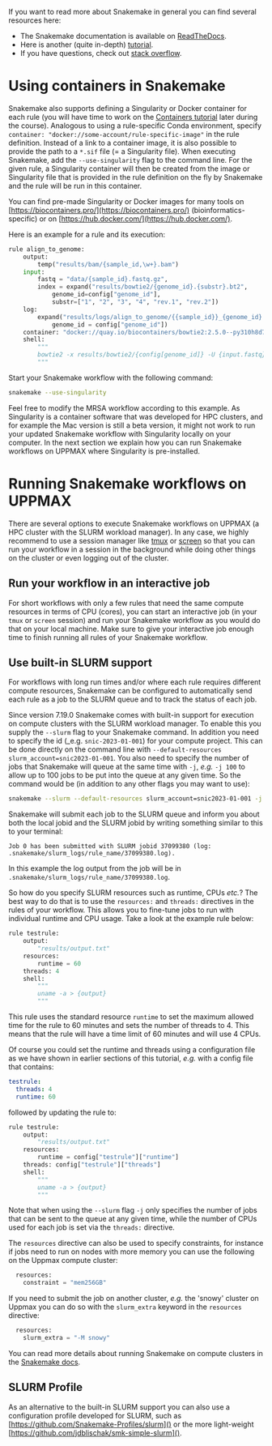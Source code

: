 If you want to read more about Snakemake in general you can find several
resources here:

* The Snakemake documentation is available on [ReadTheDocs](
  https://snakemake.readthedocs.io/en/stable/#).
* Here is another (quite in-depth) [tutorial](
  https://snakemake.readthedocs.io/en/stable/tutorial/tutorial.html#tutorial).
* If you have questions, check out [stack overflow](
  https://stackoverflow.com/questions/tagged/snakemake).

# Using containers in Snakemake

Snakemake also supports defining a Singularity or Docker container for each
rule (you will have time to work on the [Containers tutorial](containers-1-introduction)
later during the course). Analogous to using a rule-specific Conda environment,
specify `container: "docker://some-account/rule-specific-image"` in the rule
definition. Instead of a link to a container image, it is also possible to
provide the path to a `*.sif` file (= a Singularity file). When executing
Snakemake, add the `--use-singularity` flag to the command line. For the given
rule, a Singularity container will then be created from the image or Singularity
file that is provided in the rule definition on the fly by Snakemake and the
rule will be run in this container.

You can find pre-made Singularity or Docker images for many tools on
[https://biocontainers.pro/](https://biocontainers.pro/) (bioinformatics-specific)
or on [https://hub.docker.com/](https://hub.docker.com/).

Here is an example for a rule and its execution:

```python
rule align_to_genome:
    output:
        temp("results/bam/{sample_id,\w+}.bam")
    input:
        fastq = "data/{sample_id}.fastq.gz",
        index = expand("results/bowtie2/{genome_id}.{substr}.bt2",
            genome_id=config["genome_id"],
            substr=["1", "2", "3", "4", "rev.1", "rev.2"])
    log:
        expand("results/logs/align_to_genome/{{sample_id}}_{genome_id}.log",
            genome_id = config["genome_id"])
    container: "docker://quay.io/biocontainers/bowtie2:2.5.0--py310h8d7afc0_0"
    shell:
        """
        bowtie2 -x results/bowtie2/{config[genome_id]} -U {input.fastq} > {output} 2>{log}
        """
```

Start your Snakemake workflow with the following command:

```bash
snakemake --use-singularity
```

Feel free to modify the MRSA workflow according to this example. As Singularity
is a container software that was developed for HPC clusters, and for example the
Mac version is still a beta version, it might not work to run your updated
Snakemake workflow with Singularity locally on your computer.
In the next section we explain how you can run Snakemake workflows on UPPMAX
where Singularity is pre-installed.

# Running Snakemake workflows on UPPMAX

There are several options to execute Snakemake workflows on UPPMAX (a HPC
cluster with the SLURM workload manager). In any case, we highly recommend to
use a session manager like [tmux](https://github.com/tmux/tmux/wiki) or
[screen](https://www.gnu.org/software/screen/manual/screen.html#Overview) so
that you can run your workflow in a session in the background while doing
other things on the cluster or even logging out of the cluster.

## Run your workflow in an interactive job

For short workflows with only a few rules that need the same compute resources
in terms of CPU (cores), you can start an interactive job (in your `tmux` or
`screen` session) and run your Snakemake workflow as you would do that on your
local machine. Make sure to give your interactive job enough time to finish
running all rules of your Snakemake workflow.

## Use built-in SLURM support

For workflows with long run times and/or where each rule requires different
compute resources, Snakemake can be configured to automatically send each rule
as a job to the SLURM queue and to track the status of each job.

Since version 7.19.0 Snakemake comes with built-in support for execution on
compute clusters with the SLURM workload manager. To enable this you supply
the `--slurm` flag to your Snakemake command. In addition you need to
specify the id (_e.g. `snic-2023-01-001`) for your compute project. This can
be done directly on the command line with `--default-resources
slurm_account=snic2023-01-001`. You also need to specify the number of jobs
that Snakemake will queue at the same time with `-j`, _e.g._ `-j 100` to
allow up to 100 jobs to be put into the queue at any given time. So the
command would be (in addition to any other flags you may want to use):

```bash
snakemake --slurm --default-resources slurm_account=snic2023-01-001 -j 100
```

Snakemake will submit each job to the SLURM queue and inform you about both
the local jobid and the SLURM jobid by writing something similar to this to
your terminal:

```
Job 0 has been submitted with SLURM jobid 37099380 (log: .snakemake/slurm_logs/rule_name/37099380.log).
```

In this example the log output from the job will be in
`.snakemake/slurm_logs/rule_name/37099380.log`.

So how do you specify SLURM resources such as runtime, CPUs *etc.*? The best
way to do that is to use the `resources:` and `threads:` directives in the
rules of your workflow. This allows you to fine-tune jobs to run with
individual runtime and CPU usage. Take a look at the example rule below:

```python
rule testrule:
    output:
        "results/output.txt"
    resources:
        runtime = 60
    threads: 4
    shell:
        """
        uname -a > {output}
        """
```

This rule uses the standard resource `runtime` to set the maximum allowed
time for the rule to 60 minutes and sets the number of threads to 4. This
means that the rule will have a time limit of 60 minutes and will use 4 CPUs.

Of course you could set the runtime and threads using a configuration file
as we have shown in earlier sections of this tutorial, _e.g._ with a config
file that contains:

```yaml
testrule:
  threads: 4
  runtime: 60
```

followed by updating the rule to:

```python
rule testrule:
    output:
        "results/output.txt"
    resources:
        runtime = config["testrule"]["runtime"]
    threads: config["testrule"]["threads"]
    shell:
        """
        uname -a > {output}
        """
```

Note that when using the `--slurm` flag `-j` only specifies the number of
jobs that can be sent to the queue at any given time, while the number of
CPUs used for each job is set via the `threads:` directive.

The `resources` directive can also be used to specify constraints, for
instance if jobs need to run on nodes with more memory you can use the
following on the Uppmax compute cluster:

```python
  resources:
    constraint = "mem256GB"
```

If you need to submit the job on another cluster, _e.g._ the 'snowy' cluster
on Uppmax you can do so with the `slurm_extra` keyword in the `resources`
directive:

```python
  resources:
    slurm_extra = "-M snowy"
```

You can read more details about running Snakemake on compute clusters in the
[Snakemake docs](https://snakemake.readthedocs.io/en/stable/executing/cluster.html).

## SLURM Profile

As an alternative to the built-in SLURM support you can also use a
configuration profile developed for SLURM, such as
[https://github.com/Snakemake-Profiles/slurm]() or the more light-weight
[https://github.com/jdblischak/smk-simple-slurm]().

